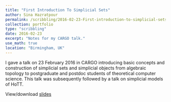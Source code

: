 ```yaml
---
title: "First Introduction To Simplicial Sets"
author: Sina Hazratpour
permalink: /scribbling/2016-02-23-First-introduction-to-simplicial-sets
collection: portfolio
type: "scribbling"
date: 2016-02-23
excerpt: "Notes for my CARGO talk."
use_math: true
location: "Birmingham, UK"
---
```


I gave a talk on 23 February 2016 in CARGO introducing basic concepts and construction of simplicial sets and simplicial objects from algebraic topology to postgraduate and postdoc students of theoretical computer science. This talk was subsequently followed by a talk on simplicial models of HoTT. 

View/download [slides](https://sinhp.github.io/files/CT/First-introduction-to-simplicial-sets.pdf) <i class="fa fa-file-pdf-o" aria-hidden="true"></i>
